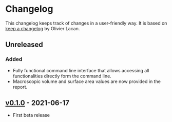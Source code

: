 # Changelog

This changelog keeps track of changes in a user-friendly way. It is based on [keep a changelog](https://keepachangelog.com/en/1.0.0/) by Olivier Lacan.

## Unreleased

### Added
* Fully functional command line interface that allows accessing all functionalities directly form the command line.
* Macroscopic volume and surface area values are now provided in the report.

## [v0.1.0](https://github.com/jmaglic/MoloVol/releases/tag/v0.1.0) - 2021-06-17
* First beta release
